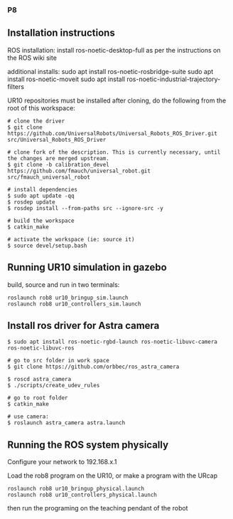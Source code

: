 ### P8


## Installation instructions

ROS installation: 
install ros-noetic-desktop-full as per the instructions on the ROS wiki site

additional installs:
sudo apt install ros-noetic-rosbridge-suite
sudo apt install ros-noetic-moveit
sudo apt install ros-noetic-industrial-trajectory-filters

UR10 repositories must be installed after cloning, do the following from the root of this workspace:
```
# clone the driver
$ git clone https://github.com/UniversalRobots/Universal_Robots_ROS_Driver.git src/Universal_Robots_ROS_Driver

# clone fork of the description. This is currently necessary, until the changes are merged upstream.
$ git clone -b calibration_devel https://github.com/fmauch/universal_robot.git src/fmauch_universal_robot

# install dependencies
$ sudo apt update -qq
$ rosdep update
$ rosdep install --from-paths src --ignore-src -y

# build the workspace
$ catkin_make

# activate the workspace (ie: source it)
$ source devel/setup.bash
```

## Running UR10 simulation in gazebo
build, source and run in two terminals:
```
roslaunch rob8 ur10_bringup_sim.launch
roslaunch rob8 ur10_controllers_sim.launch
```

## Install ros driver for Astra camera
```
$ sudo apt install ros-noetic-rgbd-launch ros-noetic-libuvc-camera ros-noetic-libuvc-ros

# go to src folder in work space
$ git clone https://github.com/orbbec/ros_astra_camera

$ roscd astra_camera
$ ./scripts/create_udev_rules

# go to root folder
$ catkin_make

# use camera:
$ roslaunch astra_camera astra.launch
```

## Running the ROS system physically
Configure your network to 192.168.x.1

Load the rob8 program on the UR10, or make a program with the URcap

```
roslaunch rob8 ur10_bringup_physical.launch
roslaunch rob8 ur10_controllers_physical.launch
```

then run the programing on the teaching pendant of the robot